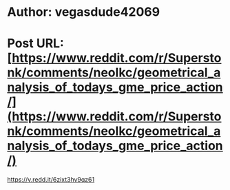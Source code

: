 # Author: vegasdude42069
# Post URL: [https://www.reddit.com/r/Superstonk/comments/neolkc/geometrical_analysis_of_todays_gme_price_action/](https://www.reddit.com/r/Superstonk/comments/neolkc/geometrical_analysis_of_todays_gme_price_action/)


https://v.redd.it/6zixt3hv9qz61